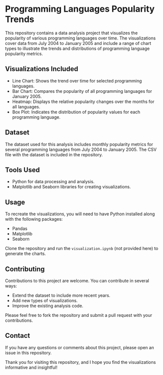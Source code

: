# Programming Languages Popularity Trends

This repository contains a data analysis project that visualizes the popularity of various programming languages over time. The visualizations cover data from July 2004 to January 2005 and include a range of chart types to illustrate the trends and distributions of programming language popularity metrics.

## Visualizations Included

- Line Chart: Shows the trend over time for selected programming languages.
- Bar Chart: Compares the popularity of all programming languages for January 2005.
- Heatmap: Displays the relative popularity changes over the months for all languages.
- Box Plot: Indicates the distribution of popularity values for each programming language.

## Dataset

The dataset used for this analysis includes monthly popularity metrics for several programming languages from July 2004 to January 2005. The CSV file with the dataset is included in the repository.

## Tools Used

- Python for data processing and analysis.
- Matplotlib and Seaborn libraries for creating visualizations.

## Usage

To recreate the visualizations, you will need to have Python installed along with the following packages:

- Pandas
- Matplotlib
- Seaborn

Clone the repository and run the `visualization.ipynb` (not provided here) to generate the charts.

## Contributing

Contributions to this project are welcome. You can contribute in several ways:

- Extend the dataset to include more recent years.
- Add new types of visualizations.
- Improve the existing analysis code.

Please feel free to fork the repository and submit a pull request with your contributions.

## Contact

If you have any questions or comments about this project, please open an issue in this repository.

Thank you for visiting this repository, and I hope you find the visualizations informative and insightful!
